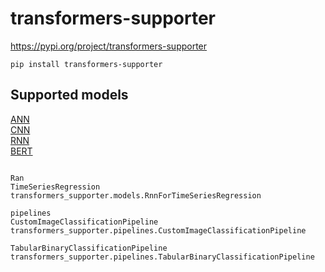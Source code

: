 # transformers-supporter

https://pypi.org/project/transformers-supporter
```
pip install transformers-supporter
```

## Supported models

[ANN](README_ann.md)  
[CNN](README_cnn.md)  
[RNN](README_rnn.md)  
[BERT](README_bert.md)

```

Ran
TimeSeriesRegression
transformers_supporter.models.RnnForTimeSeriesRegression

pipelines
CustomImageClassificationPipeline
transformers_supporter.pipelines.CustomImageClassificationPipeline

TabularBinaryClassificationPipeline
transformers_supporter.pipelines.TabularBinaryClassificationPipeline


```
